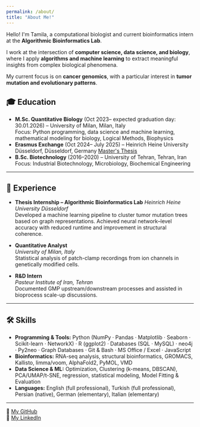 ```yaml
---
permalink: /about/
title: "About Me!"
---
```


Hello! I'm Tamila, a computational biologist and current bioinformatics intern at the **Algorithmic Bioinformatics Lab**.

I work at the intersection of **computer science, data science, and biology**, where I apply **algorithms and machine learning** to extract meaningful insights from complex biological phenomena.  

My current focus is on **cancer genomics**, with a particular interest in **tumor mutation and evolutionary patterns**.

## 🎓 Education
- **M.Sc. Quantitative Biology** (Oct 2023– expected graduation day: 30.01.2026) – University of Milan, Milan, Italy  
  Focus: Python programming, data science and machine learning, mathematical modeling for biology, Logical Methods, Biophysics  
- **Erasmus Exchange** (Oct 2024– July 2025) – Heinrich Heine University Düsseldorf, Düsseldorf, Germany
  [Master's Thesis](https://tamilaam.github.io/thesis-tumor-mutation-trees/)
- **B.Sc. Biotechnology** (2016–2020) – University of Tehran, Tehran, Iran
  Focus: Industrial Biotechnology, Microbiology, Biochemical Engineering  

---

## 💼 Experience
  
- **Thesis Internship – Algorithmic Bioinformatics Lab**
  *Heinrich Heine University Düsseldorf*  
  Developed a machine learning pipeline to cluster tumor mutation trees based on graph representations.
  Achieved neural network–level accuracy with reduced runtime and improvement in structural coherence. 

- **Quantitative Analyst**  
  *University of Milan, Italy*  
  Statistical analysis of patch-clamp recordings from ion channels in genetically modified cells.  

- **R&D Intern**  
  *Pasteur Institute of Iran, Tehran*  
  Documented GMP upstream/downstream processes and assisted in bioprocess scale-up discussions.

---

## 🛠️ Skills
- **Programming & Tools:** Python (NumPy · Pandas · Matplotlib · Seaborn · Scikit-learn · NetworkX) · R (ggplot2) · 
Databases (SQL · MySQL)  · neo4j · Py2neo · Graph Databases · Git & Bash · MS Office / Excel · 
JavaScript 
- **Bioinformatics:** RNA-seq analysis, structural bioinformatics, GROMACS, Kallisto, limma/voom, AlphaFold2, PyMOL, VMD  
- **Data Science & ML:** Optimization, Clustering (k-means, DBSCAN), PCA/UMAP/t-SNE, regression, statistical modeling, Model Fitting & Evaluation
- **Languages:** English (full professional), Turkish (full professional), Persian (native), German (elementary), Italian (elementary)

---

🔗 [My GitHub](https://github.com/tamilaam)  
🔗 [My LinkedIn](https://www.linkedin.com/in/tamila-abbasali/)
